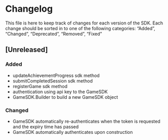 # Changelog
This file is here to keep track of changes for each version of the SDK.
Each change should be sorted in to one of the following categories:
“Added”, “Changed”, “Deprecated”, “Removed”, “Fixed”

## [Unreleased]
### Added
- updateAchievementProgress sdk method
- submitCompletedSession sdk method
- registerGame sdk method
- authentication using api key to the GameSDK
- GameSDK.Builder to build a new GameSDK object
### Changed
- GameSDK automatically re-authenticates when the token is requested and the expiry time has passed
- GameSDK automatically authenticates upon construction